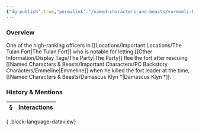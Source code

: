```yaml
---
{"dg-publish":true,"permalink":"/named-characters-and-beasts/vormomli-bronzehand/","tags":["NPC"],"updated":"2025-06-10T19:10:58.514+01:00"}
---
```



### Overview
One of the high-ranking officers in [[Locations/Important Locations/The Tulan Fort\|The Tulan Fort]] who is notable for letting [[Other Information/Display Tags/The Party\|The Party]] flee the fort after rescuing [[Named Characters & Beasts/Important Characters/PC Backstory Characters/Emmeline\|Emmeline]] when he killed the fort leader at the time, [[Named Characters & Beasts/Damascus Klyn †\|Damascus Klyn †]].

### History & Mentions
| § | Interactions |
| - | ------------ |

{ .block-language-dataview}